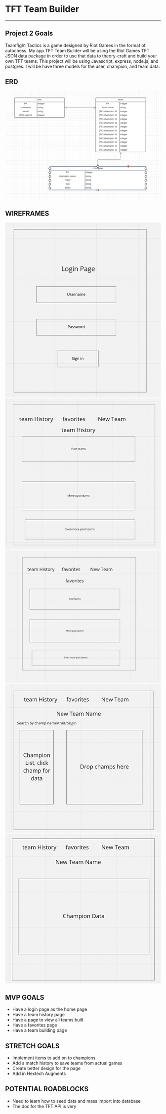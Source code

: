 # TFT Team Builder

---
## Project 2 Goals
Teamfight Tactics is a game designed by Riot Games in the format of autochess. My app TFT Team Builder will be using the Riot Games TFT JSON data package in order to use that data to theory-craft and build your own TFT teams. This project will be using Javascript, express, node.js, and postgres. I will be have three models for the user, champion, and team data.

## ERD
![ERD](ERD/ERD_Table.png)
## WIREFRAMES
![Login](wireframes/Login_Wireframe.png)
![History](wireframes/History_Wireframe.png)
![Favorites](wireframes/Favorites_Wireframe.png)
![newTeam](wireframes/newTeam_Wireframe.png)
![champData](wireframes/champData_Wireframe.png)

## MVP GOALS
- Have a login page as the home page
- Have a team history page
- Have a page to view all teams built
- Have a favorites page
- Have a team building page

## STRETCH GOALS
- Implement items to add on to champions
- Add a match history to save teams from actual games
- Create better design for the page
- Add in Hextech Augments

## POTENTIAL ROADBLOCKS
- Need to learn how to seed data and mass import into database
- The doc for the TFT API is very 



